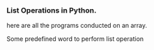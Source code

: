 ### List Operations in Python.

here are all the programs conducted on an array.

Some predefined word to perform list operation
